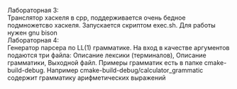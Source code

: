 Лабораторная 3:  
Транслятор хаскеля в cpp, поддерживается очень бедное подмножетсво хаскеля. Запускается скриптом exec.sh. Для работы нужен gnu bison  
Лабораторная 4:  
Генератор парсера по LL(1) грамматике. На вход в качестве аргументов подаются три файла: Описание лексики (терминалов), Описание грамматики, Выходной файл. Примеры грамматик есть в папке cmake-build-debug. Например cmake-build-debug/calculator_grammatic содержит грамматику арифметических выражений
